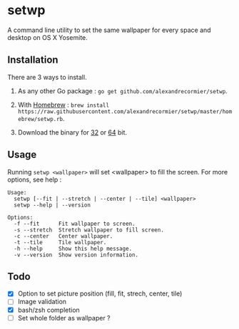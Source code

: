 # setwp
A command line utility to set the same wallpaper for every space and desktop on OS X Yosemite.

## Installation
There are 3 ways to install.

1. As any other Go package : `go get github.com/alexandrecormier/setwp`.

2. With [Homebrew](http://brew.sh/) : `brew install https://raw.githubusercontent.com/alexandrecormier/setwp/master/homebrew/setwp.rb`.

3. Download the binary for [32](https://github.com/alexandrecormier/setwp/releases/download/v0.1.1-1/setwp-i386-v0.1.1-1.tar.gz) or [64](https://github.com/alexandrecormier/setwp/releases/download/v0.1.1-1/setwp-amd64-v0.1.1-1.tar.gz) bit.

## Usage
Running `setwp <wallpaper>` will set \<wallpaper\> to fill the screen. For more options, see help :

~~~
Usage:
  setwp [--fit | --stretch | --center | --tile] <wallpaper>
  setwp --help | --version

Options:
  -f --fit      Fit wallpaper to screen.
  -s --stretch  Stretch wallpaper to fill screen.
  -c --center   Center wallpaper.
  -t --tile     Tile wallpaper.
  -h --help     Show this help message.
  -v --version  Show version information.
~~~

## Todo
- [x] Option to set picture position (fill, fit, strech, center, tile)
- [ ] Image validation
- [x] bash/zsh completion
- [ ] Set whole folder as wallpaper ?
